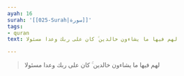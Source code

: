 ```yaml
---
ayah: 16
surah: '[[025-Surah|سورة]]'
tags:
- quran
text: لهم فيها ما يشاءون خالدين ۚ كان على ربك وعدا مسئولا

---
```

> لهم فيها ما يشاءون خالدين ۚ كان على ربك وعدا مسئولا
